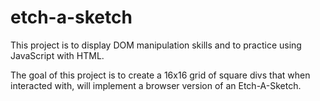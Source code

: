 # etch-a-sketch

This project is to display DOM manipulation skills and to practice using JavaScript with HTML.

The goal of this project is to create a 16x16 grid of square divs that when interacted with, will implement a browser version of an Etch-A-Sketch.
